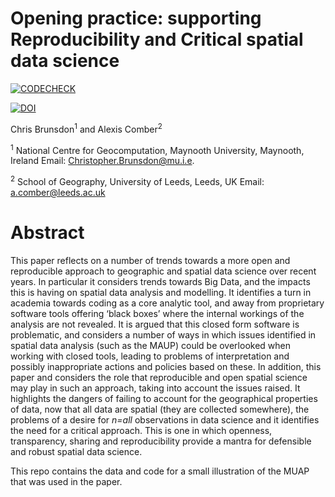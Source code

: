 # Opening practice: supporting Reproducibility and Critical spatial data science

[![CODECHECK](https://codecheck.org.uk/img/codeworks-badge.svg)](https://doi.org/10.5281/zenodo.3873153)

[![DOI](https://zenodo.org/badge/DOI/10.5281/zenodo.3873153.svg)](https://doi.org/10.5281/zenodo.3873153)

Chris Brunsdon<sup>1</sup> and Alexis Comber<sup>2</sup>

<sup>1</sup> National Centre for Geocomputation, Maynooth University, Maynooth, Ireland Email: Christopher.Brunsdon@mu.i.e.

<sup>2</sup> School of Geography, University of Leeds, Leeds, UK Email: a.comber@leeds.ac.uk 


# Abstract

This paper reflects on a number of trends towards a more open and reproducible approach to geographic and spatial data science over recent years. In particular it considers trends towards Big Data, and the impacts this is having on spatial data analysis and modelling. It identifies a turn in academia towards coding as a core analytic tool, and away from proprietary software tools offering ‘black boxes’ where the internal workings of the analysis are not revealed. It is argued that this closed form software is problematic, and considers a number of ways in which issues identified in spatial data analysis (such as the MAUP) could be overlooked when working with closed tools, leading to problems of interpretation and possibly inappropriate actions and policies based on these. In addition, this paper and considers the role that reproducible and open spatial science may play in such an approach, taking into account the issues raised. It highlights the dangers of failing to account for the geographical properties of data, now that all data are spatial (they are collected somewhere), the problems of a desire for *n=all* observations in data science and it identifies the need for a critical approach. This is one in which openness, transparency, sharing and reproducibility provide a mantra for defensible and robust spatial data science.

This repo contains the data and code for a small illustration of the MUAP that was used in the paper.
